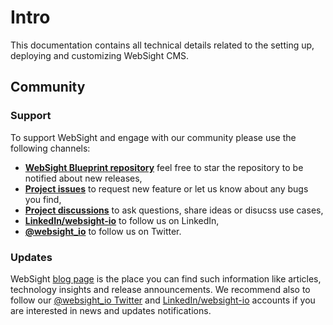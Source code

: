 # Intro

This documentation contains all technical details related to the setting up, deploying and customizing WebSight CMS.

## Community

### Support
To support WebSight and engage with our community please use the following channels:

* **[WebSight Blueprint repository](https://github.com/websight-io/websight-blueprint)** feel free to star the repository to be notified about new releases,
* **[Project issues](https://github.com/websight-io/websight-blueprint/issues)** to request new feature or let us know about any bugs you find,
* **[Project discussions](https://github.com/websight-io/websight-blueprint/discussions)** to ask questions, share ideas or disucss use cases,
* **[LinkedIn/websight-io](https://www.linkedin.com/company/websight-io/)** to follow us on LinkedIn,
* **[@websight_io](https://twitter.com/websight_io)** to follow us on Twitter.

### Updates
WebSight [blog page](https://www.websight.io/blog.html) is the place you can find such information like articles, technology insights and release announcements. We recommend also to follow our [@websight_io Twitter](https://twitter.com/websight_io) and [LinkedIn/websight-io](https://www.linkedin.com/company/websight-io/) accounts if you are interested in news and updates notifications.
